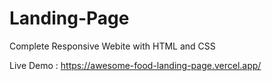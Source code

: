 # Landing-Page


<p>Complete Responsive Webite with HTML and CSS</p>

Live Demo : https://awesome-food-landing-page.vercel.app/
